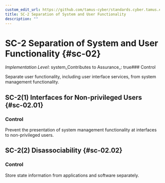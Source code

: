 ```yaml
---
custom_edit_url: https://github.com/tamus-cyber/standards.cyber.tamus.edu/tree/main/static/content/tamus.edu/TAMUS_profile.xml
title: SC-2 Separation of System and User Functionality
description: ""
---
```


# SC-2 Separation of System and User Functionality {#sc-02}

_Implementation Level_: system_Contributes to Assurance_: true### Control

Separate user functionality, including user interface services, from system management functionality.

## SC-2(1) Interfaces for Non-privileged Users {#sc-02.01}

### Control

Prevent the presentation of system management functionality at interfaces to non-privileged users.

## SC-2(2) Disassociability {#sc-02.02}

### Control

Store state information from applications and software separately.

